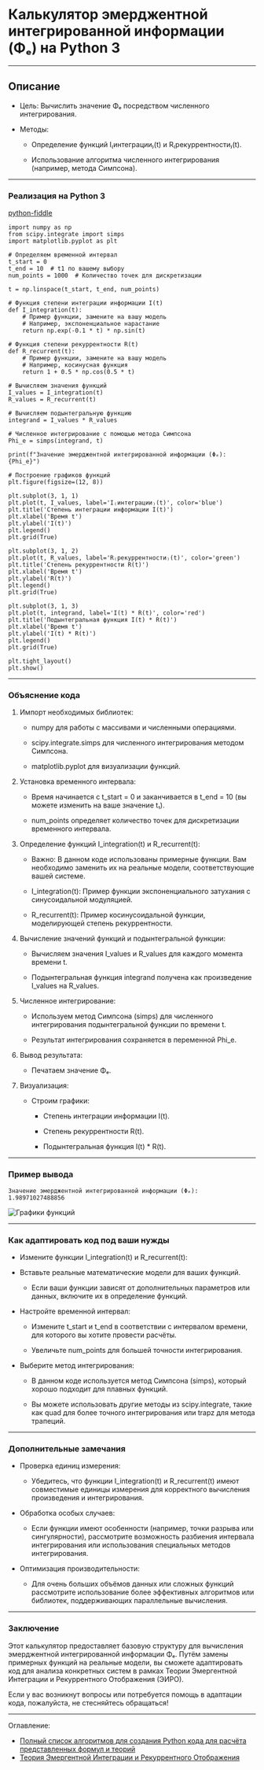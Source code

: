 # Калькулятор эмерджентной интегрированной информации (Φₑ) на Python 3

---

## Описание

- Цель: Вычислить значение Φₑ посредством численного интегрирования.

- Методы:

  - Определение функций I₍интеграции₎(t) и R₍рекуррентности₎(t).

  - Использование алгоритма численного интегрирования (например, метода Симпсона).

---

### Реализация на Python 3

[python-fiddle](https://python-fiddle.com/saved/yrfYVLTktpxDd6WiexGF)


```python3
import numpy as np
from scipy.integrate import simps
import matplotlib.pyplot as plt

# Определяем временной интервал
t_start = 0
t_end = 10  # t1 по вашему выбору
num_points = 1000  # Количество точек для дискретизации

t = np.linspace(t_start, t_end, num_points)

# Функция степени интеграции информации I(t)
def I_integration(t):
    # Пример функции, замените на вашу модель
    # Например, экспоненциальное нарастание
    return np.exp(-0.1 * t) * np.sin(t)

# Функция степени рекуррентности R(t)
def R_recurrent(t):
    # Пример функции, замените на вашу модель
    # Например, косинусная функция
    return 1 + 0.5 * np.cos(0.5 * t)

# Вычисляем значения функций
I_values = I_integration(t)
R_values = R_recurrent(t)

# Вычисляем подынтегральную функцию
integrand = I_values * R_values

# Численное интегрирование с помощью метода Симпсона
Phi_e = simps(integrand, t)

print(f"Значение эмерджентной интегрированной информации (Φₑ): {Phi_e}")

# Построение графиков функций
plt.figure(figsize=(12, 8))

plt.subplot(3, 1, 1)
plt.plot(t, I_values, label='I₍интеграции₎(t)', color='blue')
plt.title('Степень интеграции информации I(t)')
plt.xlabel('Время t')
plt.ylabel('I(t)')
plt.legend()
plt.grid(True)

plt.subplot(3, 1, 2)
plt.plot(t, R_values, label='R₍рекуррентности₎(t)', color='green')
plt.title('Степень рекуррентности R(t)')
plt.xlabel('Время t')
plt.ylabel('R(t)')
plt.legend()
plt.grid(True)

plt.subplot(3, 1, 3)
plt.plot(t, integrand, label='I(t) * R(t)', color='red')
plt.title('Подынтегральная функция I(t) * R(t)')
plt.xlabel('Время t')
plt.ylabel('I(t) * R(t)')
plt.legend()
plt.grid(True)

plt.tight_layout()
plt.show()
```

---

### Объяснение кода

1. Импорт необходимых библиотек:

   - numpy для работы с массивами и численными операциями.

   - scipy.integrate.simps для численного интегрирования методом Симпсона.

   - matplotlib.pyplot для визуализации функций.

2. Установка временного интервала:

   - Время начинается с t_start = 0 и заканчивается в t_end = 10 (вы можете изменить на ваше значение t₁).

   - num_points определяет количество точек для дискретизации временного интервала.

3. Определение функций I_integration(t) и R_recurrent(t):

   - Важно: В данном коде использованы примерные функции. Вам необходимо заменить их на реальные модели, соответствующие вашей системе.

   - I_integration(t): Пример функции экспоненциального затухания с синусоидальной модуляцией.

   - R_recurrent(t): Пример косинусоидальной функции, моделирующей степень рекуррентности.

4. Вычисление значений функций и подынтегральной функции:

   - Вычисляем значения I_values и R_values для каждого момента времени t.

   - Подынтегральная функция integrand получена как произведение I_values на R_values.

5. Численное интегрирование:

   - Используем метод Симпсона (simps) для численного интегрирования подынтегральной функции по времени t.

   - Результат интегрирования сохраняется в переменной Phi_e.

6. Вывод результата:

   - Печатаем значение Φₑ.

7. Визуализация:

   - Строим графики:

     - Степень интеграции информации I(t).

     - Степень рекуррентности R(t).

     - Подынтегральная функция I(t) * R(t).

---

### Пример вывода


`Значение эмерджентной интегрированной информации (Φₑ): 1.98971027488856`


![Графики функций](/Emergent-Integrated-Information-Calculator.png "Графики функций")


---

### Как адаптировать код под ваши нужды

- Измените функции I_integration(t) и R_recurrent(t):
- Вставьте реальные математические модели для ваших функций.

  - Если ваши функции зависят от дополнительных параметров или данных, включите их в определение функций.

- Настройте временной интервал:

  - Измените t_start и t_end в соответствии с интервалом времени, для которого вы хотите провести расчёты.

  - Увеличьте num_points для большей точности интегрирования.

- Выберите метод интегрирования:

  - В данном коде используется метод Симпсона (simps), который хорошо подходит для плавных функций.

  - Вы можете использовать другие методы из scipy.integrate, такие как quad для более точного интегрирования или trapz для метода трапеций.

---

### Дополнительные замечания

- Проверка единиц измерения:

  - Убедитесь, что функции I_integration(t) и R_recurrent(t) имеют совместимые единицы измерения для корректного вычисления произведения и интегрирования.

- Обработка особых случаев:

  - Если функции имеют особенности (например, точки разрыва или сингулярности), рассмотрите возможность разбиения интервала интегрирования или использования специальных методов интегрирования.

- Оптимизация производительности:

  - Для очень больших объёмов данных или сложных функций рассмотрите использование более эффективных алгоритмов или библиотек, поддерживающих параллельные вычисления.

---

### Заключение

Этот калькулятор предоставляет базовую структуру для вычисления эмерджентной интегрированной информации Φₑ. Путём замены примерных функций на реальные модели, вы сможете адаптировать код для анализа конкретных систем в рамках Теории Эмергентной Интеграции и Рекуррентного Отображения (ЭИРО).

Если у вас возникнут вопросы или потребуется помощь в адаптации кода, пожалуйста, не стесняйтесь обращаться!

---

Оглавление: 

- [Полный список алгоритмов для создания Python кода для расчёта представленных формул и теорий](/calc.md)
- [Теория Эмергентной Интеграции и Рекуррентного Отображения](/README.md)

